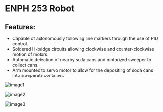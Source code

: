 # ENPH 253 Robot
## Features:
- Capable of autonomously following line markers through the use of PID control.
- Soldered H-bridge circuits allowing clockwise and counter-clockwise motion of motors.
- Automatic detection of nearby soda cans and motorized sweeper to collect cans.
- Arm mounted to servo motor to allow for the depositing of soda cans into a separate container.

![image1](https://cdn.discordapp.com/attachments/817193616162160670/908817381286105108/Screenshot_20211112-123306__01.jpg)

![image2](https://cdn.discordapp.com/attachments/817193616162160670/908817381537751080/Screenshot_20211112-123318__01.jpg)

![image3](https://cdn.discordapp.com/attachments/817193616162160670/908817381021847572/Screenshot_20211112-123316__01.jpg)